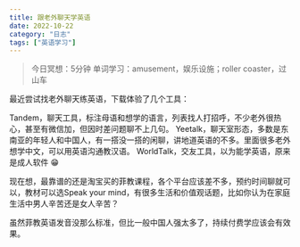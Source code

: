 ```yaml
---
title: 跟老外聊天学英语
date: 2022-10-22
category: "日志"
tags: ["英语学习"]
---
```


> 今日冥想：5分钟
> 单词学习：amusement，娱乐设施；roller coaster，过山车

最近尝试找老外聊天练英语，下载体验了几个工具：

Tandem，聊天工具，标注母语和想学的语言，列表找人打招呼，不少老外很热心，甚至有微信加，但因时差问题聊不上几句。
Yeetalk，聊天室形态，多数是东南亚的年轻人和中国人，有一搭没一搭的闲聊，讲地道英语的不多。里面很多老外想学中文，可以用英语沟通教汉语。
WorldTalk，交友工具，以为能学英语，原来是成人软件 😁

现在想，最靠谱的还是淘宝买的菲教课程，各个平台应该差不多，预约时间聊就可以，教材可以选Speak your mind，有很多生活和价值观话题，比如你认为在家庭生活中男人辛苦还是女人辛苦？

虽然菲教英语发音没那么标准，但比一般中国人强太多了，持续付费学应该会有效果。










